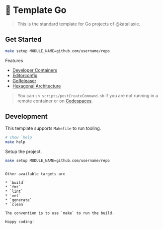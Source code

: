 # :partying_face: Template Go

> This is the standard template for Go projects of @katallaxie.

## Get Started

```bash
make setup MODULE_NAME=github.com/username/repo
```

Features

* [Developer Containers](https://code.visualstudio.com/docs/remote/containers)
* [Editorconfig](https://editorconfig.org)
* [GoReleaser](https://goreleaser.com)
* [Hexagonal Architecture](https://en.wikipedia.org/wiki/Hexagonal_architecture_(software))

> You can `sh scripts/postCreateCommand.sh` if you are not running in a remote container or on [Codespaces](https://github.com/features/codespaces).

## Development

This template supports `Makefile` to run tooling.

```bash
# show `help`
make help
```

Setup the project.

```bash
make setup MODULE_NAME=github.com/username/repo
```
```

Other available targets are

* `build`
* `fmt`
* `lint`
* `vet`
* `generate`
* `clean`

The convention is to use `make` to run the build.

Happy coding!
